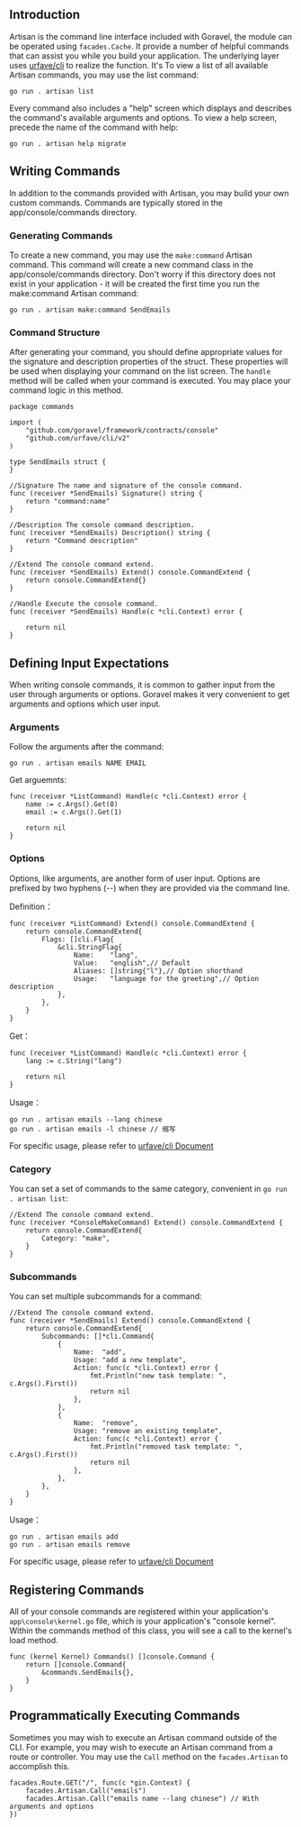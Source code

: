 ## Introduction

Artisan is the command line interface included with Goravel, the module can be operated using `facades.Cache`. It provide a number of helpful commands that can assist you while you build your application. The underlying layer uses [urfave/cli](https://github.com/urfave/cli) to realize the function. It's To view a list of all available Artisan commands, you may use the list command:

```
go run . artisan list
```

Every command also includes a "help" screen which displays and describes the command's available arguments and options. To view a help screen, precede the name of the command with help:

```
go run . artisan help migrate
```

## Writing Commands

In addition to the commands provided with Artisan, you may build your own custom commands. Commands are typically stored in the app/console/commands directory.

### Generating Commands

To create a new command, you may use the `make:command` Artisan command. This command will create a new command class in the app/console/commands directory. Don't worry if this directory does not exist in your application - it will be created the first time you run the make:command Artisan command:

```
go run . artisan make:command SendEmails
```

### Command Structure

After generating your command, you should define appropriate values for the signature and description properties of the struct. These properties will be used when displaying your command on the list screen. The `handle` method will be called when your command is executed. You may place your command logic in this method.

```
package commands

import (
	"github.com/goravel/framework/contracts/console"
	"github.com/urfave/cli/v2"
)

type SendEmails struct {
}

//Signature The name and signature of the console command.
func (receiver *SendEmails) Signature() string {
	return "command:name"
}

//Description The console command description.
func (receiver *SendEmails) Description() string {
	return "Command description"
}

//Extend The console command extend.
func (receiver *SendEmails) Extend() console.CommandExtend {
	return console.CommandExtend{}
}

//Handle Execute the console command.
func (receiver *SendEmails) Handle(c *cli.Context) error {

	return nil
}
```

## Defining Input Expectations

When writing console commands, it is common to gather input from the user through arguments or options. Goravel makes it very convenient to get arguments and options which user input.

### Arguments

Follow the arguments after the command:

```
go run . artisan emails NAME EMAIL
```

Get arguemnts:

```
func (receiver *ListCommand) Handle(c *cli.Context) error {
	name := c.Args().Get(0)
	email := c.Args().Get(1)

	return nil
}
```

### Options

Options, like arguments, are another form of user input. Options are prefixed by two hyphens (--) when they are provided via the command line.

Definition：

```
func (receiver *ListCommand) Extend() console.CommandExtend {
	return console.CommandExtend{
		Flags: []cli.Flag{
			&cli.StringFlag{
				Name:    "lang",
				Value:   "english",// Default
				Aliases: []string{"l"},// Option shorthand
				Usage:   "language for the greeting",// Option description
			},
		},
	}
}
```

Get：

```
func (receiver *ListCommand) Handle(c *cli.Context) error {
	lang := c.String("lang")

	return nil
}
```

Usage：

```
go run . artisan emails --lang chinese
go run . artisan emails -l chinese // 缩写
```

For specific usage, please refer to [urfave/cli Document](https://github.com/urfave/cli/blob/master/docs/v2/manual.md#flags)

### Category

You can set a set of commands to the same category, convenient in `go run . artisan list`:

```
//Extend The console command extend.
func (receiver *ConsoleMakeCommand) Extend() console.CommandExtend {
	return console.CommandExtend{
		Category: "make",
	}
}
```

### Subcommands

You can set multiple subcommands for a command:

```
//Extend The console command extend.
func (receiver *SendEmails) Extend() console.CommandExtend {
	return console.CommandExtend{
		Subcommands: []*cli.Command{
			{
				Name:  "add",
				Usage: "add a new template",
				Action: func(c *cli.Context) error {
					fmt.Println("new task template: ", c.Args().First())
					return nil
				},
			},
			{
				Name:  "remove",
				Usage: "remove an existing template",
				Action: func(c *cli.Context) error {
					fmt.Println("removed task template: ", c.Args().First())
					return nil
				},
			},
		},
	}
}
```

Usage：

```
go run . artisan emails add
go run . artisan emails remove
```

For specific usage, please refer to [urfave/cli Document](https://github.com/urfave/cli/blob/master/docs/v2/manual.md#subcommands)

## Registering Commands

All of your console commands are registered within your application's `app\console\kernel.go` file, which is your application's "console kernel". Within the commands method of this class, you will see a call to the kernel's load method.

```
func (kernel Kernel) Commands() []console.Command {
	return []console.Command{
		&commands.SendEmails{},
	}
}
```

## Programmatically Executing Commands

Sometimes you may wish to execute an Artisan command outside of the CLI. For example, you may wish to execute an Artisan command from a route or controller. You may use the `Call` method on the `facades.Artisan` to accomplish this.

```
facades.Route.GET("/", func(c *gin.Context) {
	facades.Artisan.Call("emails")
	facades.Artisan.Call("emails name --lang chinese") // With arguments and options
})
```
